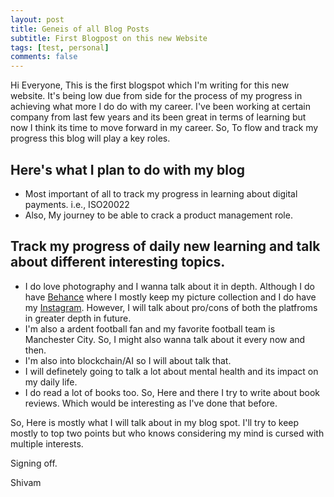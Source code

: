 ```yaml
---
layout: post
title: Geneis of all Blog Posts
subtitle: First Blogpost on this new Website 
tags: [test, personal]
comments: false
---
```


Hi Everyone, This is the first blogspot which I'm writing for this new website. It's being low due from side for the process of my progress in achieving what more I do do with my career. I've been working at certain company from last few years and its been great in terms of learning but now I think its time to move forward in my career. So, To flow and track my progress this blog will play a key roles. 

## Here's what I plan to do with my blog 
- Most important of all to track my progress in learning about digital payments. i.e., ISO20022
- Also, My journey to be able to crack a product management role. 


## Track my progress of daily new learning and talk about different interesting topics. 
- I do love photography and I wanna talk about it in depth. Although I do have [Behance](https://www.behance.net/shivamnema) where I mostly keep my picture collection and I do have my  [Instagram](https://www.instagram/shivamnema). However, I will talk about pro/cons of both the platfroms in greater depth in future.
- I'm also a ardent football fan and my favorite football team is Manchester City. So, I might also wanna talk about it every now and then. 
- I'm also into blockchain/AI so I will about talk that.
- I will definetely going to talk a lot about mental health and its impact on my daily life.
- I do read a lot of books too. So, Here and there I try to write about book reviews. Which would be interesting as I've done that before. 

So, Here is mostly what I will talk about in my blog spot. I'll try to keep mostly to top two points but who knows considering my mind is cursed with multiple interests. 

Signing off.

Shivam
